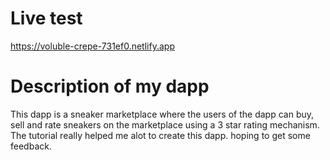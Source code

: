 
# Live test

https://voluble-crepe-731ef0.netlify.app

# Description of my dapp

This dapp is a sneaker marketplace where the users of the dapp can buy, sell and rate sneakers on the marketplace using a 3 star rating mechanism. The tutorial really helped me alot to create this dapp. hoping to get some feedback.
